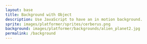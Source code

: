 ```yaml
---
layout: base
title: Background with Object 
description: Use JavaScript to have an in motion background.
sprite: images/platformer/sprites/cerberus.png
background: images/platformer/backgrounds/alien_planet2.jpg
permalink: /background
---
```


<canvas id="world"></canvas> <!-- Canvas element for rendering the game world -->

<script>
  const canvas = document.getElementById("world"); // Get the canvas element
  const ctx = canvas.getContext('2d'); // Get the 2D drawing context
  const backgroundImg = new Image(); // Create a new Image for the background
  const spriteImg = new Image(); // Create a new Image for the sprite
  backgroundImg.src = '{{page.background}}'; // Set background image source from front matter
  spriteImg.src = '{{page.sprite}}'; // Set sprite image source from front matter

  let imagesLoaded = 0; // Track number of loaded images
  backgroundImg.onload = function() { // When background image loads
    imagesLoaded++; // Increment loaded count
    startGameWorld(); // Try to start the game
  };
  spriteImg.onload = function() { // When sprite image loads
    imagesLoaded++; // Increment loaded count
    startGameWorld(); // Try to start the game
  };

  function startGameWorld() {
    if (imagesLoaded < 2) return; // Wait until both images are loaded

    // Base class for all game objects
    class GameObject {
      constructor(image, width, height, x = 0, y = 0, speedRatio = 0) {
        this.image = image; // Image to draw
        this.width = width; // Width of object
        this.height = height; // Height of object
        this.x = x; // X position
        this.y = y; // Y position
        this.speedRatio = speedRatio; // Speed ratio for movement
        this.speed = GameWorld.gameSpeed * this.speedRatio; // Actual speed
      }
      update() {} // Update object state (empty for base)
      draw(ctx) { // Draw object on canvas
        ctx.drawImage(this.image, this.x, this.y, this.width, this.height);
      }
    }

    // Background class, scrolls horizontally
    class Background extends GameObject {
      constructor(image, gameWorld) {
        // Fill entire canvas with background image
        super(image, gameWorld.width, gameWorld.height, 0, 0, 0.1);
      }
      update() {
        this.x = (this.x - this.speed) % this.width; // Move background left, wrap around
      }
      draw(ctx) {
        ctx.drawImage(this.image, this.x, this.y, this.width, this.height); // Draw first background
        ctx.drawImage(this.image, this.x + this.width, this.y, this.width, this.height); // Draw second for seamless scroll
      }
    }

    // Player class, animates sprite up and down
    class Player extends GameObject {
      constructor(image, gameWorld) {
        const width = image.naturalWidth / 2; // Set sprite width
        const height = image.naturalHeight / 2; // Set sprite height
        const x = (gameWorld.width - width) / 2; // Center horizontally
        const y = (gameWorld.height - height) / 2; // Center vertically
        super(image, width, height, x, y); // Call base constructor
        this.baseY = y; // Store base Y position
        this.frame = 0; // Animation frame counter
      }
      update() {
        this.y = this.baseY + Math.sin(this.frame * 0.05) * 20; // Animate up and down
        this.frame++; // Increment frame
      }
    }

    // Game world class, manages canvas and objects
    class GameWorld {
      static gameSpeed = 5; // Base speed for game objects
      constructor(backgroundImg, spriteImg) {
        this.canvas = document.getElementById("world"); // Get canvas
        this.ctx = this.canvas.getContext('2d'); // Get context
        this.width = window.innerWidth; // Set canvas width to window width
        this.height = window.innerHeight; // Set canvas height to window height
        this.canvas.width = this.width; // Apply width
        this.canvas.height = this.height; // Apply height
        this.canvas.style.width = `${this.width}px`; // Style width
        this.canvas.style.height = `${this.height}px`; // Style height
        this.canvas.style.position = 'absolute'; // Position canvas
        this.canvas.style.left = `0px`; // Align left
        this.canvas.style.top = `${(window.innerHeight - this.height) / 2}px`; // Center vertically

        this.gameObjects = [
         new Background(backgroundImg, this), // Add background object
         new Player(spriteImg, this) // Add player object
        ];
      }
      gameLoop() {
        this.ctx.clearRect(0, 0, this.width, this.height); // Clear canvas
        for (const obj of this.gameObjects) { // Loop through game objects
          obj.update(); // Update object state
          obj.draw(this.ctx); // Draw object
        }
        requestAnimationFrame(this.gameLoop.bind(this)); // Loop again on next frame
      }
      start() {
        this.gameLoop(); // Start the game loop
      }
    }

    const world = new GameWorld(backgroundImg, spriteImg); // Create game world instance
    world.start(); // Start the game
  }
</script>
